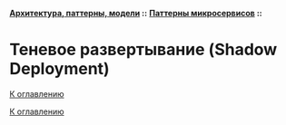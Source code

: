 **[Архитектура, паттерны, модели](../../README.md#patterns) ::** 
**[Паттерны микросервисов](../../README.md#patterns-microservices) ::**
# Теневое развертывание (Shadow Deployment)

<!--

-->

[К оглавлению](../../README.md#patterns-microservices)



[К оглавлению](../../README.md#patterns-microservices)

